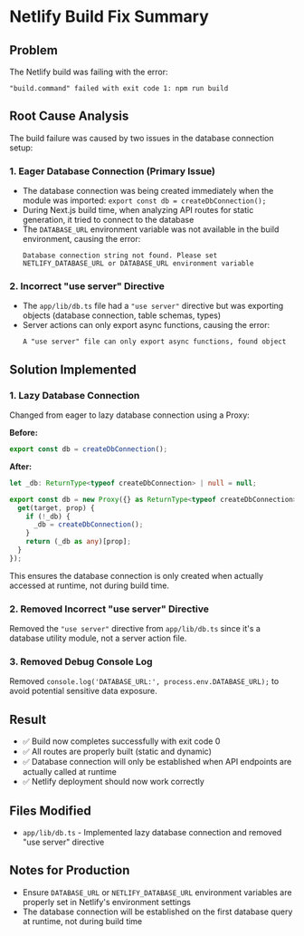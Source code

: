 # Netlify Build Fix Summary

## Problem
The Netlify build was failing with the error:
```
"build.command" failed with exit code 1: npm run build
```

## Root Cause Analysis
The build failure was caused by two issues in the database connection setup:

### 1. **Eager Database Connection (Primary Issue)**
- The database connection was being created immediately when the module was imported: `export const db = createDbConnection();`
- During Next.js build time, when analyzing API routes for static generation, it tried to connect to the database
- The `DATABASE_URL` environment variable was not available in the build environment, causing the error:
  ```
  Database connection string not found. Please set NETLIFY_DATABASE_URL or DATABASE_URL environment variable
  ```

### 2. **Incorrect "use server" Directive**
- The `app/lib/db.ts` file had a `"use server"` directive but was exporting objects (database connection, table schemas, types)
- Server actions can only export async functions, causing the error:
  ```
  A "use server" file can only export async functions, found object
  ```

## Solution Implemented

### 1. **Lazy Database Connection**
Changed from eager to lazy database connection using a Proxy:

**Before:**
```typescript
export const db = createDbConnection();
```

**After:**
```typescript
let _db: ReturnType<typeof createDbConnection> | null = null;

export const db = new Proxy({} as ReturnType<typeof createDbConnection>, {
  get(target, prop) {
    if (!_db) {
      _db = createDbConnection();
    }
    return (_db as any)[prop];
  }
});
```

This ensures the database connection is only created when actually accessed at runtime, not during build time.

### 2. **Removed Incorrect "use server" Directive**
Removed the `"use server"` directive from `app/lib/db.ts` since it's a database utility module, not a server action file.

### 3. **Removed Debug Console Log**
Removed `console.log('DATABASE_URL:', process.env.DATABASE_URL);` to avoid potential sensitive data exposure.

## Result
- ✅ Build now completes successfully with exit code 0
- ✅ All routes are properly built (static and dynamic)
- ✅ Database connection will only be established when API endpoints are actually called at runtime
- ✅ Netlify deployment should now work correctly

## Files Modified
- `app/lib/db.ts` - Implemented lazy database connection and removed "use server" directive

## Notes for Production
- Ensure `DATABASE_URL` or `NETLIFY_DATABASE_URL` environment variables are properly set in Netlify's environment settings
- The database connection will be established on the first database query at runtime, not during build time